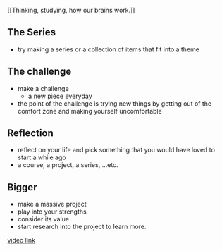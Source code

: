 [[Thinking, studying, how our brains work.]]

## The Series

- try making a series or a collection of items that fit into a theme

## The challenge

- make a challenge
	- a new piece everyday
- the point of the challenge is trying new things by getting out of the comfort zone and making yourself uncomfortable

## Reflection

- reflect on your life and pick something that you would have loved to start a while ago
- a course, a project, a series, …etc.

## Bigger

- make a massive project
- play into your strengths
- consider its value
- start research into the project to learn more.

[video link](https://www.youtube.com/watch?v=PPiplwKaN7Q)
